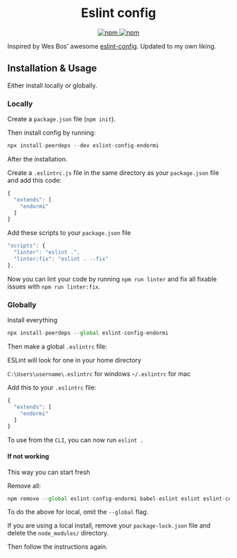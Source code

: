<h1 align="center">
  Eslint config
</h1>

<p align="center">
  <a href="https://www.npmjs.com/package/eslint-config-endormi">
    <img alt="npm" src="https://img.shields.io/npm/v/eslint-config-endormi?color=green">
  </a>
  <a href="https://www.npmjs.com/package/eslint-config-endormi">
    <img alt="npm" src="https://img.shields.io/npm/dt/eslint-config-endormi">
  </a>
</p>

Inspired by Wes Bos' awesome [eslint-config](https://github.com/wesbos/eslint-config-wesbos). Updated to my own liking.

## Installation & Usage

Either install locally or globally.

### Locally

Create a `package.json` file (`npm init`).

Then install config by running:

```js
npx install-peerdeps --dev eslint-config-endormi
```

After the installation.

Create a `.eslintrc.js` file in the same directory as your `package.json` file and add this code:

```js
{
  "extends": [
    "endormi"
  ]
}
```

Add these scripts to your `package.json` file

```js
"scripts": {
  "linter": "eslint .",
  "linter:fix": "eslint . --fix"
},
```

Now you can lint your code by running `npm run linter` and fix all fixable issues with `npm run linter:fix`.

### Globally

Install everything

```js
npx install-peerdeps --global eslint-config-endormi
```

Then make a global `.eslintrc` file:

ESLint will look for one in your home directory

`C:\Users\username\.eslintrc` for windows
`~/.eslintrc` for mac

Add this to your `.eslintrc` file:

```js
{
  "extends": [
    "endormi"
  ]
}
```

To use from the `CLI`, you can now run `eslint .`

#### If not working

This way you can start fresh

Remove all:

```js
npm remove --global eslint-config-endormi babel-eslint eslint eslint-config-prettier eslint-config-airbnb eslint-plugin-html eslint-plugin-prettier eslint-plugin-import eslint-plugin-react prettier
```
To do the above for local, omit the `--global` flag.

If you are using a local install, remove your `package-lock.json` file and delete the `node_modules/` directory.

Then follow the instructions again.